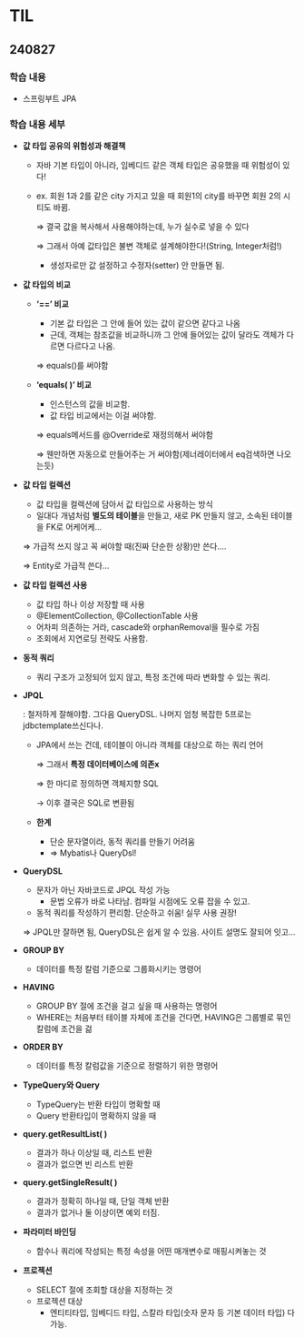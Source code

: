 # TIL

## 240827

### 학습 내용
- 스프링부트 JPA

### 학습 내용 세부
- **값 타입 공유의 위험성과 해결책**
    - 자바 기본 타입이 아니라, 임베디드 같은 객체 타입은 공유했을 때 위험성이 있다!
    - ex. 회원 1과 2를 같은 city 가지고 있을 때 회원1의 city를 바꾸면 회원 2의 시티도 바뀜.
        
        ⇒ 결국 값을 복사해서 사용해야하는데, 누가 실수로 넣을 수 있다
        
        ⇒ 그래서 아예 값타입은 불변 객체로 설계해야한다!(String, Integer처럼!)
        
        - 생성자로만 값 설정하고 수정자(setter) 안 만들면 됨.
- **값 타입의 비교**
    - **‘==’ 비교**
        - 기본 값 타입은 그 안에 들어 있는 값이 같으면 같다고 나옴
        - 근데, 객체는 참조값을 비교하니까 그 안에 들어있는 값이 달라도 객체가 다르면 다르다고 나옴.
        
        ⇒ equals()를 써야함
        
    - **‘equals( )’ 비교**
        - 인스턴스의 값을 비교함.
        - 값 타입 비교에서는 이걸 써야함.
        
        ⇒ equals메서드를 @Override로 재정의해서 써야함
        
        ⇒ 웬만하면 자동으로 만들어주는 거 써야함(제너레이터에서 eq검색하면 나오는듯)
        
- **값 타입 컬렉션**
    - 값 타입을 컬렉션에 담아서 값 타입으로 사용하는 방식
    - 일대다 개념처럼 **별도의 테이블**을 만들고, 새로 PK 만들지 않고, 소속된 테이블을  FK로 어케어케…
    
    ⇒ 가급적 쓰지 않고 꼭 써야할 때(진짜 단순한 상황)만 쓴다….
    
    ⇒ Entity로 가급적 쓴다…

- **값 타입 컬렉션 사용**
    - 값 타입 하나 이상 저장할 때 사용
    - @ElementCollection, @CollectionTable 사용
    - 어차피 의존하는 거라, cascade와 orphanRemoval을 필수로 가짐
    - 조회에서 지연로딩 전략도 사용함.
- **동적 쿼리**
    - 쿼리 구조가 고정되어 있지 않고, 특정 조건에 따라 변화할 수 있는 쿼리.
- **JPQL**
    
    : 철저하게 잘해야함. 그다음 QueryDSL. 나머지 엄청 복잡한 5프로는 jdbctemplate쓰신다나.
    
    - JPA에서 쓰는 건데, 테이블이 아니라 객체를 대상으로 하는 쿼리 언어
        
        ⇒ 그래서 **특정 데이터베이스에 의존x**
        
        ⇒ 한 마디로 정의하면 객체지향 SQL
        
        → 이후 결국은 SQL로 변환됨
        
    - **한계**
        - 단순 문자열이라, 동적 쿼리를 만들기 어려움
        - ⇒ Mybatis나 QueryDsl!
- **QueryDSL**
    - 문자가 아닌 자바코드로 JPQL 작성 가능
        - 문법 오류가 바로 나타남. 컴파일 시점에도 오류 잡을 수 있고.
    - 동적 쿼리를 작성하기 편리함. 단순하고 쉬움! 실무 사용 권장!
    
    ⇒ JPQL만 잘하면 됨, QueryDSL은 쉽게 알 수 있음. 사이트 설명도 잘되어 잇고…
    
- **GROUP BY**
    - 데이터를 특정 칼럼 기준으로 그룹화시키는 명령어
- **HAVING**
    - GROUP BY 절에 조건을 걸고 싶을 때 사용하는 명령어
    - WHERE는 처음부터 테이블 자체에 조건을 건다면, HAVING은 그룹별로 묶인 칼럼에 조건을 걺
- **ORDER BY**
    - 데이터를 특정 칼럼값을 기준으로 정렬하기 위한 명령어
- **TypeQuery와 Query**
    - TypeQuery는 반환 타입이 명확할 때
    - Query 반환타입이 명확하지 않을 때
- **query.getResultList( )**
    - 결과가 하나 이상일 때, 리스트 반환
    - 결과가 없으면 빈 리스트 반환
- **query.getSingleResult( )**
    - 결과가 정확히 하나일 때, 단일 객체 반환
    - 결과가 없거나 둘 이상이면 예외 터짐.
- **파라미터 바인딩**
    - 함수나 쿼리에 작성되는 특정 속성을 어떤 매개변수로 매핑시켜놓는 것
- **프로젝션**
    - SELECT 절에 조회할 대상을 지정하는 것
    - 프로젝션 대상
        - 엔티티타입, 임베디드 타입, 스칼라 타입(숫자 문자 등 기본 데이터 타입) 다 가능.
    
